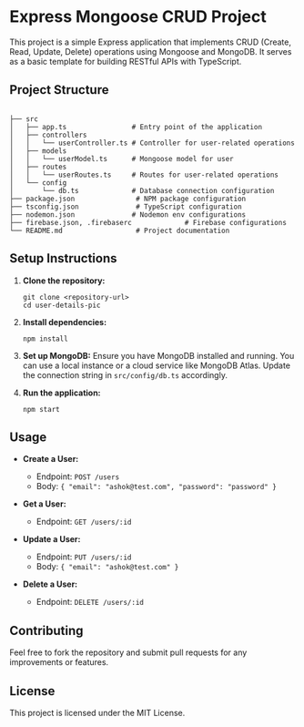 # Express Mongoose CRUD Project

This project is a simple Express application that implements CRUD (Create, Read, Update, Delete) operations using Mongoose and MongoDB. It serves as a basic template for building RESTful APIs with TypeScript.

## Project Structure

```

├── src
│   ├── app.ts                # Entry point of the application
│   ├── controllers
│   │   └── userController.ts # Controller for user-related operations
│   ├── models
│   │   └── userModel.ts      # Mongoose model for user
│   ├── routes
│   │   └── userRoutes.ts     # Routes for user-related operations
│   └── config
│       └── db.ts             # Database connection configuration
├── package.json               # NPM package configuration
├── tsconfig.json              # TypeScript configuration
├── nodemon.json              # Nodemon env configurations
├── firebase.json, .firebaserc             # Firebase configurations
└── README.md                  # Project documentation
```

## Setup Instructions

1. **Clone the repository:**
   ```
   git clone <repository-url>
   cd user-details-pic
   ```

2. **Install dependencies:**
   ```
   npm install
   ```

3. **Set up MongoDB:**
   Ensure you have MongoDB installed and running. You can use a local instance or a cloud service like MongoDB Atlas. Update the connection string in `src/config/db.ts` accordingly. 

4. **Run the application:**
   ```
   npm start
   ```

## Usage

- **Create a User:**
  - Endpoint: `POST /users`
  - Body: `{ "email": "ashok@test.com", "password": "password" }`

- **Get a User:**
  - Endpoint: `GET /users/:id`

- **Update a User:**
  - Endpoint: `PUT /users/:id`
  - Body: `{ "email": "ashok@test.com" }`

- **Delete a User:**
  - Endpoint: `DELETE /users/:id`

## Contributing

Feel free to fork the repository and submit pull requests for any improvements or features.

## License

This project is licensed under the MIT License.